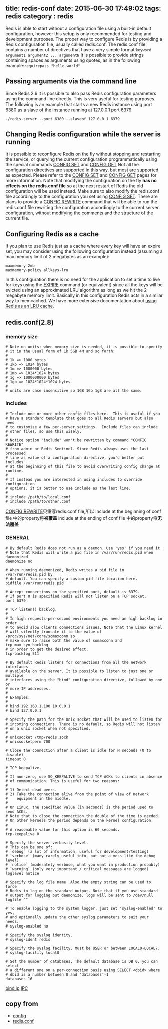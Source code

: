 title: redis-conf
date: 2015-06-30 17:49:02
tags: redis
category : redis
---
Redis is able to start without a configuration file using a built-in default configuration, however this setup is only recommended for testing and development purposes.
The proper way to configure Redis is by providing a Redis configuration file, usually called redis.conf.
The redis.conf file contains a number of directives that have a very simple format:`keyword argument1 argument2 ... argumentN`
It is possible to provide strings containing spaces as arguments using quotes, as in the following example:`requirepass "hello world"`
## Passing arguments via the command line
Since Redis 2.6 it is possible to also pass Redis configuration parameters using the command line directly. This is very useful for testing purposes. The following is an example that starts a new Redis instance using port 6380 as a slave of the instance running at 127.0.0.1 port 6379.

    ./redis-server --port 6380 --slaveof 127.0.0.1 6379
## Changing Redis configuration while the server is running
It is possible to reconfigure Redis on the fly without stopping and restarting the service, or querying the current configuration programmatically using the special commands [CONFIG SET][CONFIG SET] and [CONFIG GET][CONFIG GET]
Not all the configuration directives are supported in this way, but most are supported as expected. Please refer to the [CONFIG SET][CONFIG SET] and [CONFIG GET][CONFIG GET] pages for more information.
Note that modifying the configuration on the fly **has no effects on the redis.conf file** so at the next restart of Redis the old configuration will be used instead.
Make sure to also modify the redis.conf file accordingly to the configuration you set using [CONFIG SET][CONFIG SET]. There are plans to provide a [CONFIG REWRITE][CONFIG REWRITE] command that will be able to run the redis.conf file rewriting the configuration accordingly to the current server configuration, without modifying the comments and the structure of the current file.
<!--more-->
## Configuring Redis as a cache
If you plan to use Redis just as a cache where every key will have an expire set, you may consider using the following configuration instead (assuming a max memory limit of 2 megabytes as an example):

    maxmemory 2mb
    maxmemory-policy allkeys-lru
In this configuration there is no need for the application to set a time to live for keys using the [EXPIRE][EXPIRE] command (or equivalent) since all the keys will be evicted using an approximated LRU algorithm as long as we hit the 2 megabyte memory limit.
Basically in this configuration Redis acts in a similar way to memcached. We have more extensive documentation about [using Redis as an LRU cache][LRU cache].
## redis.conf(2.8)

### memory size

    # Note on units: when memory size is needed, it is possible to specify
    # it in the usual form of 1k 5GB 4M and so forth:
    #
    # 1k => 1000 bytes
    # 1kb => 1024 bytes
    # 1m => 1000000 bytes
    # 1mb => 1024*1024 bytes
    # 1g => 1000000000 bytes
    # 1gb => 1024*1024*1024 bytes
    #
    # units are case insensitive so 1GB 1Gb 1gB are all the same.

### includes

    # Include one or more other config files here.  This is useful if you
    # have a standard template that goes to all Redis servers but also need
    # to customize a few per-server settings.  Include files can include
    # other files, so use this wisely.
    #
    # Notice option "include" won't be rewritten by command "CONFIG REWRITE"
    # from admin or Redis Sentinel. Since Redis always uses the last processed
    # line as value of a configuration directive, you'd better put includes
    # at the beginning of this file to avoid overwriting config change at runtime.
    #
    # If instead you are interested in using includes to override configuration
    # options, it is better to use include as the last line.
    #
    # include /path/to/local.conf
    # include /path/to/other.conf
[CONFIG REWRITE][CONFIG REWRITE]只重写redis.conf file,所以
include at the beginning of conf file 中的property将**被覆盖**
include at the ending of conf file 中的property将**无法覆盖**

### GENERAL
    # By default Redis does not run as a daemon. Use 'yes' if you need it.
    # Note that Redis will write a pid file in /var/run/redis.pid when daemonized.
    daemonize no

    # When running daemonized, Redis writes a pid file in /var/run/redis.pid by
    # default. You can specify a custom pid file location here.
    pidfile /var/run/redis.pid

    # Accept connections on the specified port, default is 6379.
    # If port 0 is specified Redis will not listen on a TCP socket.
    port 6379

    # TCP listen() backlog.
    #
    # In high requests-per-second environments you need an high backlog in order
    # to avoid slow clients connections issues. Note that the Linux kernel
    # will silently truncate it to the value of /proc/sys/net/core/somaxconn so
    # make sure to raise both the value of somaxconn and tcp_max_syn_backlog
    # in order to get the desired effect.
    tcp-backlog 511

    # By default Redis listens for connections from all the network interfaces
    # available on the server. It is possible to listen to just one or multiple
    # interfaces using the "bind" configuration directive, followed by one or
    # more IP addresses.
    #
    # Examples:
    #
    # bind 192.168.1.100 10.0.0.1
    # bind 127.0.0.1

    # Specify the path for the Unix socket that will be used to listen for
    # incoming connections. There is no default, so Redis will not listen
    # on a unix socket when not specified.
    #
    # unixsocket /tmp/redis.sock
    # unixsocketperm 700

    # Close the connection after a client is idle for N seconds (0 to disable)
    timeout 0

    # TCP keepalive.
    #
    # If non-zero, use SO_KEEPALIVE to send TCP ACKs to clients in absence
    # of communication. This is useful for two reasons:
    #
    # 1) Detect dead peers.
    # 2) Take the connection alive from the point of view of network
    #    equipment in the middle.
    #
    # On Linux, the specified value (in seconds) is the period used to send ACKs.
    # Note that to close the connection the double of the time is needed.
    # On other kernels the period depends on the kernel configuration.
    #
    # A reasonable value for this option is 60 seconds.
    tcp-keepalive 0

    # Specify the server verbosity level.
    # This can be one of:
    # `debug` (a lot of information, useful for development/testing)
    # `verbose` (many rarely useful info, but not a mess like the debug level)
    # `notice` (moderately verbose, what you want in production probably)
    # `warning` (only very important / critical messages are logged)
    loglevel notice

    # Specify the log file name. Also the empty string can be used to force
    # Redis to log on the standard output. Note that if you use standard
    # output for logging but daemonize, logs will be sent to /dev/null
    logfile ""

    # To enable logging to the system logger, just set 'syslog-enabled' to yes,
    # and optionally update the other syslog parameters to suit your needs.
    # syslog-enabled no

    # Specify the syslog identity.
    # syslog-ident redis

    # Specify the syslog facility. Must be USER or between LOCAL0-LOCAL7.
    # syslog-facility local0

    # Set the number of databases. The default database is DB 0, you can select
    # a different one on a per-connection basis using SELECT <dbid> where
    # dbid is a number between 0 and 'databases'-1
    databases 16
[bind ip][bind ip]
[IPC][IPC]

## copy from
+ [config][config]
+ [redis.conf][redis.conf]

[CONFIG SET]: http://redis.io/commands/config-set
[CONFIG GET]: http://redis.io/commands/config-get
[CONFIG REWRITE]: http://redis.io/commands/config-rewrite
[EXPIRE]: http://redis.io/commands/expire
[LRU cache]: http://redis.io/topics/lru-cache
[config]: http://redis.io/topics/config
[redis.conf]: https://raw.githubusercontent.com/antirez/redis/2.8/redis.conf
[bind ip]: http://www.cnblogs.com/nightwatcher/archive/2011/07/03/2096717.html
[IPC]: http://blog.csdn.net/guxch/article/details/7041052
